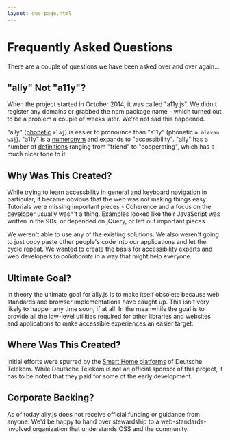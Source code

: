 ```yaml
---
layout: doc-page.html
---
```


# Frequently Asked Questions

There are a couple of questions we have been asked over and over again…


## "ally" Not "a11y"?

When the project started in October 2014, it was called "a11y.js". We didn't register any domains or grabbed the npm package name - which turned out to be a problem a couple of weeks later. We're not sad this happened.

"ally" ([phonetic](https://en.wikipedia.org/wiki/International_Phonetic_Alphabet) `ælaj`) is easier to pronounce than "a11y" (phonetic `ə əlɛvən waj`). "a11y" is a [numeronym](https://en.wikipedia.org/wiki/Numeronym) and expands to "accessibility". "ally" has a number of [definitions](http://dictionary.reference.com/browse/ally) ranging from "friend" to "cooperating", which has a much nicer tone to it.


## Why Was This Created?

While trying to learn accessbility in general and keyboard navigation in particular, it became obvious that the web was not making things easy. Tutorials were missing important pieces - Coherence and a focus on the developer usually wasn't a thing. Examples looked like their JavaScript was written in the 90s, or depended on jQuery, or left out important pieces.

We weren't able to use any of the existing solutions. We also weren't going to just copy paste other people's code into our applications and let the cycle repeat. We wanted to create the basis for accessibility experts and web developers to *collaborate* in a way that might help everyone.


## Ultimate Goal?

In theory the ultimate goal for ally.js is to make itself obsolete because web standards and browser implementations have caught up. This isn't very likely to happen any time soon, if at all. In the meanwhile the goal is to provide all the low-level utilities required for other libraries and websites and applications to make accessible experiences an easier target.


## Where Was This Created?

Initial efforts were spurred by the [Smart Home platforms](https://www.qivicon.com/en/) of Deutsche Telekom. While Deutsche Telekom is not an official sponsor of this project, it has to be noted that they paid for some of the early development.


## Corporate Backing?

As of today ally.js does not receive official funding or guidance from anyone. We'd be happy to hand over stewardship to a web-standards-involved organization that understands OSS and the community.

